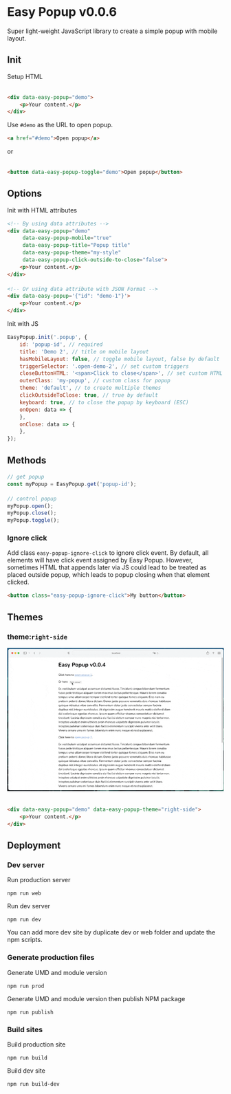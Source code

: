 # Easy Popup v0.0.6

Super light-weight JavaScript library to create a simple popup with mobile layout.

## Init

Setup HTML

```html

<div data-easy-popup="demo">
    <p>Your content.</p>
</div>
```

Use `#demo` as the URL to open popup.

```html
<a href="#demo">Open popup</a>
```

or

```html

<button data-easy-popup-toggle="demo">Open popup</button>
```

## Options

Init with HTML attributes

```html
<!-- By using data attributes -->
<div data-easy-popup="demo"
     data-easy-popup-mobile="true"
     data-easy-popup-title="Popup title"
     data-easy-popup-theme="my-style"
     data-easy-popup-click-outside-to-close="false">
    <p>Your content.</p>
</div>

<!-- Or using data attribute with JSON Format -->
<div data-easy-popup='{"id": "demo-1"}'>
    <p>Your content.</p>
</div>
```

Init with JS

```js
EasyPopup.init('.popup', {
    id: 'popup-id', // required
    title: 'Demo 2', // title on mobile layout
    hasMobileLayout: false, // toggle mobile layout, false by default
    triggerSelector: '.open-demo-2', // set custom triggers
    closeButtonHTML: '<span>Click to close</span>', // set custom HTML for close button
    outerClass: 'my-popup', // custom class for popup
    theme: 'default', // to create multiple themes
    clickOutsideToClose: true, // true by default
    keyboard: true, // to close the popup by keyboard (ESC)
    onOpen: data => {
    },
    onClose: data => {
    },
});
```

## Methods

```js
// get popup
const myPopup = EasyPopup.get('popup-id');

// control popup
myPopup.open();
myPopup.close();
myPopup.toggle();
```

### Ignore click

Add class `easy-popup-ignore-click` to ignore click event. By default, all elements will have click event assigned by
Easy Popup. However, sometimes HTML that appends later via JS could lead to be treated as placed outside popup, which
leads to popup closing when that element clicked.

```html
<button class="easy-popup-ignore-click">My button</button>
```

## Themes

### theme:`right-side`

![](public/images/easy-popup-theme-right-side.gif)

```html

<div data-easy-popup="demo" data-easy-popup-theme="right-side">
    <p>Your content.</p>
</div>
```

## Deployment

### Dev server

Run production server

```shell
npm run web
```

Run dev server

```shell
npm run dev
```

You can add more dev site by duplicate dev or web folder and update the npm scripts.

### Generate production files

Generate UMD and module version

```shell
npm run prod
```

Generate UMD and module version then publish NPM package

```shell
npm run publish
```

### Build sites

Build production site

```shell
npm run build
```

Build dev site

```shell
npm run build-dev
```